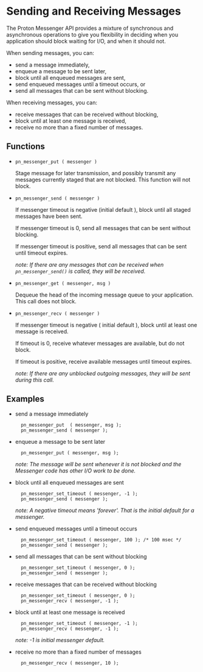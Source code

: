 Sending and Receiving Messages
=======================================================

The Proton Messenger API provides a mixture of synchronous
and asynchronous operations to give you flexibility in
deciding when you application should block waiting for I/O,
and when it should not.


When sending messages, you can:

* send a message immediately,
* enqueue a message to be sent later,
* block until all enqueued messages are sent,
* send enqueued messages until a timeout occurs, or
* send all messages that can be sent without blocking.

When receiving messages, you can:

* receive messages that can be received without blocking,
* block until at least one message is received,
* receive no more than a fixed number of messages.



Functions
------------------------------

* `pn_messenger_put ( messenger )`

    Stage message for later transmission, and possibly
    transmit any messages currently staged that are not
    blocked.
    This function will not block.



* `pn_messenger_send ( messenger )`

    If messenger timeout is negative (initial default ),
    block until all staged messages have been sent.

    If messenger timeout is 0, send all messages that
    can be sent without blocking.

    If messenger timeout is positive, send all messages
    that can be sent until timeout expires.

    _note: If there are any messages that can be received
    when `pn_messenger_send()` is called, they will
    be received._



* `pn_messenger_get ( messenger, msg )`

    Dequeue the head of the incoming message queue to
    your application.
    This call does not block.



* `pn_messenger_recv ( messenger )`

    If messenger timeout is negative ( initial default ),
    block until at least one message is received.

    If timeout is 0, receive whatever messages are available,
    but do not block.

    If timeout is positive, receive available messages until
    timeout expires.

    _note: If there are any unblocked outgoing messages,
    they will be sent during this call._





Examples
------------------------------

* send a message immediately

        pn_messenger_put  ( messenger, msg );
        pn_messenger_send ( messenger );



* enqueue a message to be sent later

        pn_messenger_put ( messenger, msg );

    _note:
    The message will be sent whenever it is not blocked and
    the Messenger code has other I/O work to be done._



* block until all enqueued messages are sent

        pn_messenger_set_timeout ( messenger, -1 );
        pn_messenger_send ( messenger );

    _note:
    A negative timeout means 'forever'.  That is the initial
    default for a messenger._



* send enqueued messages until a timeout occurs

        pn_messenger_set_timeout ( messenger, 100 ); /* 100 msec */
        pn_messenger_send ( messenger );



* send all messages that can be sent without blocking

        pn_messenger_set_timeout ( messenger, 0 );
        pn_messenger_send ( messenger );



* receive messages that can be received without blocking

        pn_messenger_set_timeout ( messenger, 0 );
        pn_messenger_recv ( messenger, -1 );


* block until at least one message is received

        pn_messenger_set_timeout ( messenger, -1 );
        pn_messenger_recv ( messenger, -1 );

    _note: -1 is initial messenger default._



* receive no more than a fixed number of messages

        pn_messenger_recv ( messenger, 10 );

